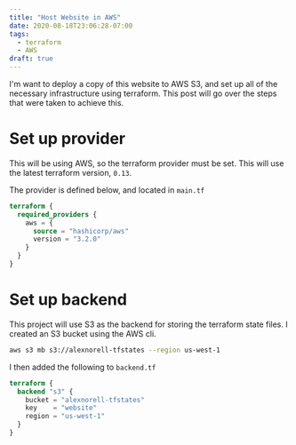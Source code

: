```yaml
---
title: "Host Website in AWS"
date: 2020-08-18T23:06:28-07:00
tags:
  - terraform
  - AWS
draft: true
---
```


I'm want to deploy a copy of this website to AWS S3, and set up all of the necessary infrastructure using terraform. This post will go over the steps that were taken to achieve this.

# Set up provider

This will be using AWS, so the terraform provider must be set. This will use the latest terraform version, `0.13`.

The provider is defined below, and located in `main.tf`

```tf
terraform {
  required_providers {
    aws = {
      source = "hashicorp/aws"
      version = "3.2.0"
    }
  }
}
```

# Set up backend

This project will use S3 as the backend for storing the terraform state files. I created an S3 bucket using the AWS cli.

```sh
aws s3 mb s3://alexnorell-tfstates --region us-west-1
```

I then added the following to `backend.tf`

```tf
terraform {
  backend "s3" {
    bucket = "alexnorell-tfstates"
    key    = "website"
    region = "us-west-1"
  }
}
```

